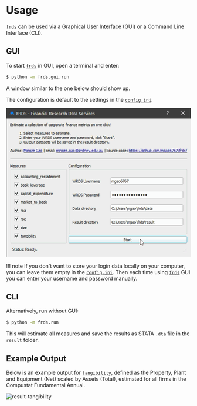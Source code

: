 # Usage

[`frds`](/) can be used via a Graphical User Interface (GUI) or a Command Line Interface (CLI).

## GUI

To start [`frds`](/) in GUI, open a terminal and enter:

```bash
$ python -m frds.gui.run
```

A window similar to the one below should show up.

The configuration is default to the settings in the [`config.ini`](/installation).

![frds-demo](/images/frds_demo.gif)

!!! note
    If you don't want to store your login data locally on your computer, you can 
    leave them empty in the [`config.ini`](/installation). Then each time using
    [`frds`](/) GUI you can enter your username and password manually.

## CLI

Alternatively, run without GUI:

```bash
$ python -m frds.run
```

This will estimate all measures and save the results as STATA `.dta` file in the `result` folder.

## Example Output

Below is an example output for [`tangibility`](/measures/tangibility), defined as the Property, Plant and Equipment (Net) scaled by Assets (Total), estimated for all firms in the Compustat Fundamental Annual.

![result-tangibility](https://github.com/mgao6767/frds/raw/master/images/result-tangibility.png)


